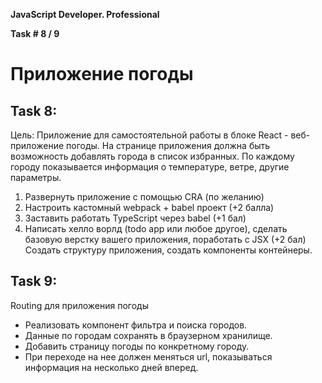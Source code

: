 **JavaScript Developer. Professional**

**Task # 8 / 9**

# Приложение погоды

## Task 8:
Цель: Приложение для самостоятельной работы в блоке React - веб-приложение погоды.
На странице приложения должна быть возможность добавлять города в список избранных.
По каждому городу показывается информация о температуре, ветре, другие параметры.

1. Развернуть приложение с помощью CRA (по желанию)
2. Настроить кастомный webpack + babel проект (+2 балла)
3. Заставить работать TypeScript через babel (+1 бал)
4. Написать хелло ворлд (todo app или любое другое), сделать базовую верстку вашего приложения, поработать с JSX (+2 бал)
   Создать структуру приложения, создать компоненты контейнеры.
   
## Task 9:
Routing для приложения погоды
* Реализовать компонент фильтра и поиска городов.
* Данные по городам сохранять в браузерном хранилище.
* Добавить страницу погоды по конкретному городу.
* При переходе на нее должен меняться url, показываться информация на несколько дней вперед. 

